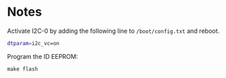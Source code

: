 # Notes

Activate I2C-0 by adding the following line to `/boot/config.txt` and reboot.

```sh
dtparam=i2c_vc=on
```

Program the ID EEPROM:

```
make flash
```


